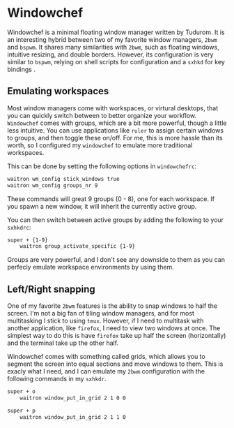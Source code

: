 # Windowchef

Windowchef is a minimal floating window manager written by Tudurom.
It is an interesting hybrid between two of my favorite window managers, 
`2bwm` and `bspwm`. It shares many similarities with `2bwm`, such as 
floating windows, intuitive resizing, and double borders. However,
its configuration is very similar to `bspwm`, relying on shell scripts
for configuration and a `sxhkd` for key bindings .

## Emulating workspaces

Most window managers come with workspaces, or virtural desktops, that you can
quickly switch between to better organize your workflow. `Windowchef` comes
with groups, which are a bit more powerful, though a little less intuitive. 
You can use applications like `ruler` to assign certain windows to groups,
and then toggle these on/off. For me, this is more hassle than its worth, 
so I configured my `windowchef` to emulate more traditional workspaces. 

This can be done by setting the following options in `windowchefrc`:

```bash
waitron wm_config stick_windows true
waitron wm_config groups_nr 9
```

These commands will great 9 groups (0 - 8), one for each workspace. 
If you spawn a new window, it will inherit the currently active group.

You can then switch between active groups by adding the following to your
`sxhkdrc`:

```bash
super + {1-9}
    waitron group_activate_specific {1-9}
```

Groups are very powerful, and I don't see any downside to them as you can
perfecly emulate workspace environments by using them.

## Left/Right snapping

One of my favorite `2bwm` features is the ability to snap windows to half the screen. 
I'm not a big fan of tiling window managers, and for most multitasking I stick to
using `tmux`. However, if I need to multitask with another application, like `firefox`,
I need to view two windows at once. The simplest way to do this is have `firefox`
take up half the screen (horizontally) and the terminal take up the other half. 

Windowchef comes with something called grids, which allows you to segment the screen
into equal sections and move windows to them. This is exacly what I need, 
and I can emulate my `2bwm` configuration with the following commands in my
`sxhkdr`.

```bash
super + o
    waitron window_put_in_grid 2 1 0 0 

super + p 
    waitron window_put_in_grid 2 1 1 0
```

